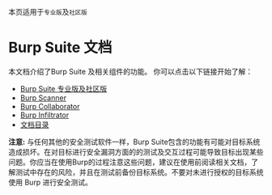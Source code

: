 本页适用于`专业版`及`社区版`

# Burp Suite 文档
本文档介绍了Burp Suite 及相关组件的功能。 你可以点击以下链接开始了解：

* [Burp Suite 专业版及社区版](Desktop_Editions/README.md)
* [Burp Scanner](#)
* [Burp Collaborator](#)
* [Burp Infiltrator](#)
* [文档目录](SUMMARY.md)

**注意:** 与任何其他的安全测试软件一样，Burp Suite包含的功能有可能对目标系统造成损坏。在对目标进行安全漏洞方面的的测试及交互过程可能导致目标出现某些问题。你应当在使用Burp的过程注意这些问题，建议在使用前阅读相关文档，了解测试中存在的风险，并且在测试前备份目标系统。不要对未进行授权的目标系统使用 Burp 进行安全测试。